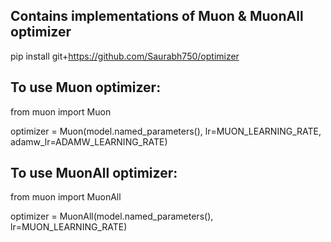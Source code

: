 ## Contains implementations of Muon & MuonAll optimizer

pip install git+https://github.com/Saurabh750/optimizer

## To use Muon optimizer:
from muon import Muon

optimizer = Muon(model.named_parameters(), lr=MUON_LEARNING_RATE, adamw_lr=ADAMW_LEARNING_RATE)

## To use MuonAll optimizer:
from muon import MuonAll

optimizer = MuonAll(model.named_parameters(), lr=MUON_LEARNING_RATE)

